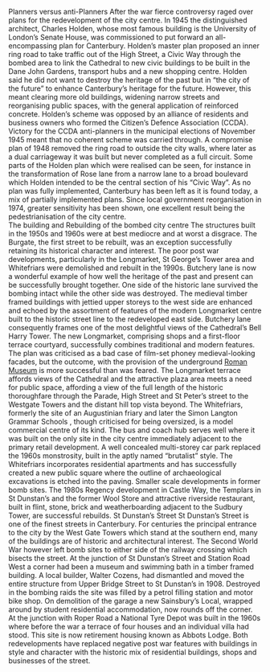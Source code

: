 Planners versus anti-Planners 
After the war fierce controversy raged over plans for the redevelopment of the city centre. 
In 1945 the distinguished architect, Charles Holden, whose most famous building is the University of London’s Senate House, was commissioned to put forward an all-encompassing plan for Canterbury. Holden’s master plan proposed an inner ring road to take traffic out of the High Street, a Civic Way through the bombed area to link the Cathedral to new civic buildings to be built in the Dane John Gardens, transport hubs and a new shopping centre. Holden said he did not want to destroy the heritage of the past but in “the city of the future” to enhance Canterbury’s heritage for the future.
However, this meant clearing more old buildings, widening narrow streets and reorganising public spaces, with the general application of reinforced concrete. Holden’s scheme was opposed by an alliance of residents and business owners who formed the Citizen’s Defence Association (CCDA). Victory for the CCDA anti-planners in the municipal elections of November 1945 meant that no coherent scheme was carried through. 
A compromise plan of 1948 removed the ring road to outside the city walls, where later as a dual carriageway it was built but never completed as a full circuit. Some parts of the Holden plan which were realised can be seen, for instance in the transformation of Rose lane from a narrow lane to a broad boulevard  which Holden intended to be the central section of his “Civic Way”. As no plan was fully implemented, Canterbury has been left as it is found today, a mix of partially implemented plans. Since local government reorganisation in 1974, greater sensitivity has been shown, one excellent result being the pedestrianisation of the city centre.   
The building and Rebuilding of the bombed city centre
The structures built in the 1950s and 1960s were at best mediocre and at worst a disgrace. The Burgate, the first street to be rebuilt, was an exception successfully retaining its historical character and interest. The poor post war developments, particularly in the Longmarket, St George’s Tower area and Whitefriars were demolished and rebuilt in the 1990s. 
Butchery lane is now a wonderful example of how well the heritage of the past and present can be successfully brought together. One side of the historic lane survived the bombing intact while the other side was destroyed.  The medieval timber framed buildings with jettied upper storeys to the west side are enhanced and echoed by the assortment of features of the modern Longmarket centre built to the historic street line to the redeveloped east side. Butchery lane consequently frames one of the most delightful views of the Cathedral’s Bell Harry Tower. 
The new Longmarket, comprising shops and a first-floor terrace courtyard, successfully combines traditional and modern features. The plan was criticised as a bad case of film-set phoney medieval-looking facades, but the outcome, with the provision of the underground [Roman Museum]( https://canterburymuseums.co.uk/romanmuseum) is more successful than was feared. The Longmarket terrace affords views of the Cathedral and the attractive plaza area meets a need for public space, affording a view of the full length of the historic thoroughfare through the Parade, High Street  and St Peter’s street to the Westgate Towers  and the distant hill top vista beyond. 
The Whitefriars, formerly the site of an Augustinian friary and later the Simon Langton Grammar Schools , though criticised for being oversized, is a model commercial centre of its kind. The bus and coach hub serves well where it was built on the only site in the city centre immediately adjacent to the primary retail development. A well concealed multi-storey car park replaced the 1960s monstrosity, built in the aptly named “brutalist” style. The Whitefriars incorporates residential apartments and has successfully created a new public square where the outline of archaeological excavations is etched into the paving. 
Smaller scale developments in former bomb sites. The 1980s Regency development in Castle Way, the Templars in St Dunstan’s and the former Wool Store and attractive riverside restaurant, built in flint, stone, brick and weatherboarding adjacent to the Sudbury Tower, are successful rebuilds. 
St Dunstan’s Street
St Dunstan’s Street is one of the finest streets in Canterbury. For centuries the principal entrance to the city by the West Gate Towers which stand at the southern end, many of the buildings are of historic and architectural interest. The Second World War however left bomb sites to either side of the railway crossing which bisects the street. At the junction of St Dunstan’s Street and Station Road West a corner had been a museum and swimming bath in a timber framed building. A local builder, Walter Cozens, had dismantled and moved the entire structure from Upper Bridge Street to St Dunstan’s in 1908.  Destroyed in the bombing raids the site was filled by a petrol filling station and motor bike shop. On demolition of the garage a new Sainsbury’s Local, wrapped around by student residential accommodation, now rounds off the corner. At the junction with Roper Road a National Tyre Depot was built in the 1960s where before the war a terrace of four houses and an individual villa had stood. This site is now retirement housing known as Abbots Lodge. Both redevelopments have replaced negative post war features with buildings in style and character with the historic mix of residential buildings, shops and businesses of the street.    
